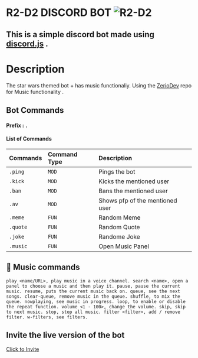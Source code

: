 # R2-D2 DISCORD BOT                         ![R2-D2](https://i.imgur.com/7Mb8CAT.png)
## This is a simple discord bot made using [discord.js](https://discord.js.org/#/) .
#

# Description
The star wars themed bot + has music functionaliy.
Using the [ZerioDev](https://github.com/ZerioDev/Music-bot) repo for Music functionality .

## Bot Commands

#### Prefix  :   `.`

#### List of Commands


| Commands| Command Type     | Description                       |
| :-------- | :------- | :-------------------------------- |
| `.ping`      | `MOD` | Pings the bot |
| `.kick`      | `MOD` | Kicks the mentioned user |
| `.ban`      | `MOD` | Bans the mentioned user|
| `.av`      | `MOD` | Shows pfp of the mentioned user |
| `.meme`      | `FUN` | Random Meme |
| `.quote`      | `FUN` | Random Quote |
| `.joke`      | `FUN` | Randome Joke |
| `.music`      | `FUN` | Open Music Panel |


## 🎵 Music commands
`play <name/URL>, play music in a voice channel.
search <name>, open a panel to choose a music and then play it.
pause, pause the current music.
resume, puts the current music back on.
queue, see the next songs.
clear-queue, remove music in the queue.
shuffle, to mix the queue.
nowplaying, see music in progress.
loop, to enable or disable the repeat function.
volume <1 - 100>, change the volume.
skip, skip to next music.
stop, stop all music.
filter <filter>, add / remove filter.
w-filters, see filters.`


## Invite the live version of the bot
[Click to Invite](https://discord.com/api/oauth2/authorize?client_id=854977056022331423&permissions=8&scope=bot)


  
